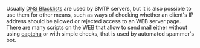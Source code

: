 Usually [DNS Blacklists](http://en.wikipedia.org/wiki/DNSBL) are used by SMTP servers, but it is also possible to use them for other means, such as ways of checking whether an client's IP address should be allowed or rejected access to an WEB server page.
There are many scripts on the WEB that allow to send mail either without using  [captcha](http://en.wikipedia.org/wiki/CAPTCHA) or with simple checks, that is used by automated spammer's bot.
